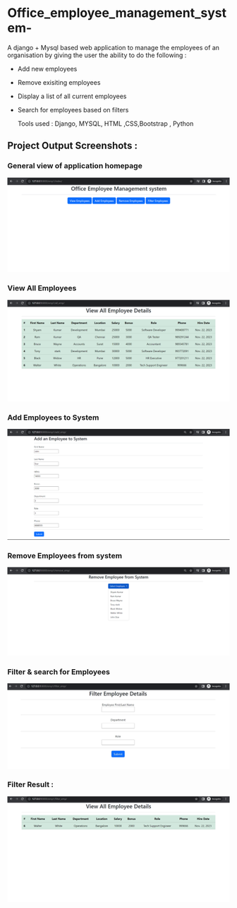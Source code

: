 # Office_employee_management_system-
A django + Mysql  based web application to manage the employees of an organisation by giving the user the ability to do the following :
- Add new employees
- Remove exisiting employees
- Display a list of all current employees
- Search for employees based on filters

  Tools used : Django, MYSQL, HTML ,CSS,Bootstrap , Python

## Project Output Screenshots :

### General view of application homepage
![IMAGE ALT TEXT HERE](https://github.com/nimishbitla11/Office_employee_management_system-/blob/main/media_dump/OMS-Homepage1.png)

### View All Employees
![IMAGE ALT TEXT HERE](https://github.com/nimishbitla11/Office_employee_management_system-/blob/main/media_dump/OMS-View_all.png)

### Add Employees to System
![IMAGE ALT TEXT HERE](https://github.com/nimishbitla11/Office_employee_management_system-/blob/main/media_dump/OMS-Add.png)

### Remove Employees from system
![IMAGE ALT TEXT HERE](https://github.com/nimishbitla11/Office_employee_management_system-/blob/main/media_dump/OMS-Remove.png)

### Filter & search for Employees
![IMAGE ALT TEXT HERE](https://github.com/nimishbitla11/Office_employee_management_system-/blob/main/media_dump/OMS-Filter.jpeg)

### Filter Result :
![IMAGE ALT TEXT HERE](https://github.com/nimishbitla11/Office_employee_management_system-/blob/main/media_dump/OMS-filter-result.png)




